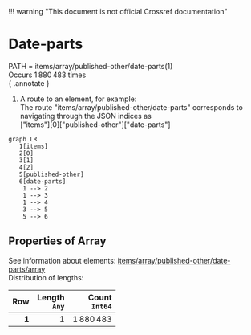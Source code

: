 !!! warning "This document is not official Crossref documentation"
# Date-parts
PATH = items/array/published-other/date-parts(1)  
Occurs 1 880 483 times  
{ .annotate }

1. A route to an element, for example:  
   The route "items/array/published-other/date-parts" corresponds to navigating through the JSON indices as  
   ["items"][0]["published-other"]["date-parts"]  

```mermaid
graph LR
   1[items]
   2[0]
   3[1]
   4[2]
   5[published-other]
   6[date-parts]
    1 --> 2
    1 --> 3
    1 --> 4
    3 --> 5
    5 --> 6
```


## Properties of Array
See information about elements: [items/array/published-other/date-parts/array](array/index.md)  
Distribution of lengths:  

| **Row** | **Length**<br>`Any` | **Count**<br>`Int64` |
|--------:|--------------------:|---------------------:|
| **1**   | 1                   | 1 880 483            |

